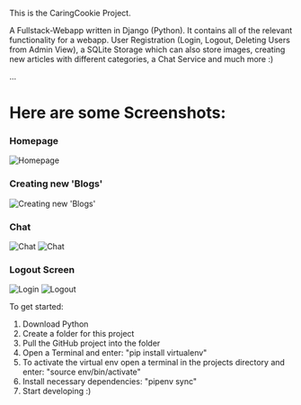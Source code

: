 This is the CaringCookie Project.

A Fullstack-Webapp written in Django (Python).
It contains all of the relevant functionality for a webapp. User Registration (Login, Logout, Deleting Users from Admin View), a SQLite Storage which can also store images, creating new articles with different categories, a Chat Service and much more :)

...

# Here are some Screenshots:

### Homepage

![Homepage](../CaringCookie/screenshots/homepage.png)

### Creating new 'Blogs'

![Creating new 'Blogs'](../CaringCookie/screenshots/creating_new_blogs.png)

### Chat

![Chat](../CaringCookie/screenshots/chat.png)
![Chat](../CaringCookie/screenshots/chat_from_other_side.png)

### Logout Screen

![Login](../CaringCookie/screenshots/login.png)
![Logout](../CaringCookie/screenshots/logout_screen.png)

To get started:

1. Download Python
2. Create a folder for this project
3. Pull the GitHub project into the folder
4. Open a Terminal and enter: "pip install virtualenv"
5. To activate the virtual env open a terminal in the projects directory and enter: "source env/bin/activate"
6. Install necessary dependencies: "pipenv sync"
7. Start developing :)
